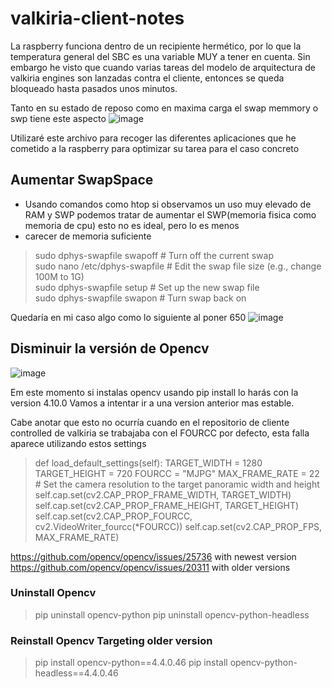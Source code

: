 # valkiria-client-notes

La raspberry funciona dentro de un recipiente hermético, por lo que la temperatura general del SBC es una variable MUY a tener en cuenta. Sin embargo he visto 
que cuando varias tareas del modelo de arquitectura de valkiria engines son lanzadas contra el cliente, entonces se queda bloqueado hasta pasados unos minutos.

Tanto en su estado de reposo como en maxima carga el swap memmory o swp tiene este aspecto ![image](https://github.com/user-attachments/assets/27599ae2-1083-44b1-8e37-4cb3a72e35fd)

Utilizaré este archivo para recoger las diferentes aplicaciones que he cometido a la raspberry para optimizar su tarea para el caso concreto


## Aumentar SwapSpace

- Usando comandos como htop si observamos un uso muy elevado de RAM y SWP podemos tratar de aumentar el SWP(memoria fisica como memoria de cpu) esto no es ideal, pero lo es menos
- carecer de memoria suficiente

> sudo dphys-swapfile swapoff  # Turn off the current swap  
> sudo nano /etc/dphys-swapfile  # Edit the swap file size (e.g., change 100M to 1G)  
> sudo dphys-swapfile setup  # Set up the new swap file  
> sudo dphys-swapfile swapon  # Turn swap back on  

Quedaría en mi caso algo como lo siguiente al poner 650
![image](https://github.com/user-attachments/assets/fd1bc95c-6b59-4597-b11a-c8c15b428b16)

## Disminuir la versión de Opencv
![image](https://github.com/user-attachments/assets/66d7c495-ec85-4718-bbed-ee6beeb63221)

Em este momento si instalas opencv usando pip install lo harás con la version 4.10.0
Vamos a intentar ir a una version anterior mas estable.

Cabe anotar que esto no ocurría cuando en el repositorio de cliente controlled de valkiria se trabajaba con el FOURCC por defecto, esta
falla aparece utilizando estos settings

>    def load_default_settings(self):
        TARGET_WIDTH = 1280
        TARGET_HEIGHT = 720
        FOURCC = "MJPG"
        MAX_FRAME_RATE = 22
        # Set the camera resolution to the target panoramic width and height
        self.cap.set(cv2.CAP_PROP_FRAME_WIDTH, TARGET_WIDTH)
        self.cap.set(cv2.CAP_PROP_FRAME_HEIGHT, TARGET_HEIGHT)
        self.cap.set(cv2.CAP_PROP_FOURCC, cv2.VideoWriter_fourcc(*FOURCC))
>        self.cap.set(cv2.CAP_PROP_FPS, MAX_FRAME_RATE)


https://github.com/opencv/opencv/issues/25736 with newest version 
https://github.com/opencv/opencv/issues/20311 with older versions 

### Uninstall Opencv
> pip uninstall opencv-python 
> pip uninstall opencv-python-headless

### Reinstall Opencv Targeting older version
> pip install opencv-python==4.4.0.46 
> pip install opencv-python-headless==4.4.0.46 


 

